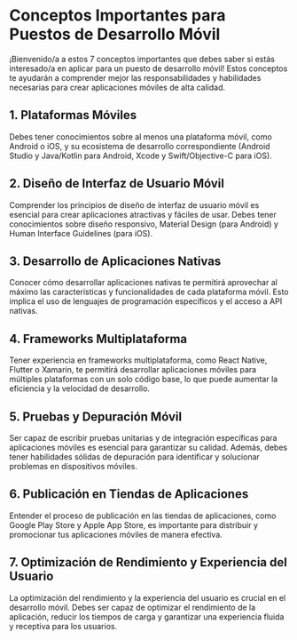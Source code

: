 # Conceptos Importantes para Puestos de Desarrollo Móvil

¡Bienvenido/a a estos 7 conceptos importantes que debes saber si estás interesado/a en aplicar para un puesto de desarrollo móvil! Estos conceptos te ayudarán a comprender mejor las responsabilidades y habilidades necesarias para crear aplicaciones móviles de alta calidad.

## 1. Plataformas Móviles

Debes tener conocimientos sobre al menos una plataforma móvil, como Android o iOS, y su ecosistema de desarrollo correspondiente (Android Studio y Java/Kotlin para Android, Xcode y Swift/Objective-C para iOS).

## 2. Diseño de Interfaz de Usuario Móvil

Comprender los principios de diseño de interfaz de usuario móvil es esencial para crear aplicaciones atractivas y fáciles de usar. Debes tener conocimientos sobre diseño responsivo, Material Design (para Android) y Human Interface Guidelines (para iOS).

## 3. Desarrollo de Aplicaciones Nativas

Conocer cómo desarrollar aplicaciones nativas te permitirá aprovechar al máximo las características y funcionalidades de cada plataforma móvil. Esto implica el uso de lenguajes de programación específicos y el acceso a API nativas.

## 4. Frameworks Multiplataforma

Tener experiencia en frameworks multiplataforma, como React Native, Flutter o Xamarin, te permitirá desarrollar aplicaciones móviles para múltiples plataformas con un solo código base, lo que puede aumentar la eficiencia y la velocidad de desarrollo.

## 5. Pruebas y Depuración Móvil

Ser capaz de escribir pruebas unitarias y de integración específicas para aplicaciones móviles es esencial para garantizar su calidad. Además, debes tener habilidades sólidas de depuración para identificar y solucionar problemas en dispositivos móviles.

## 6. Publicación en Tiendas de Aplicaciones

Entender el proceso de publicación en las tiendas de aplicaciones, como Google Play Store y Apple App Store, es importante para distribuir y promocionar tus aplicaciones móviles de manera efectiva.

## 7. Optimización de Rendimiento y Experiencia del Usuario

La optimización del rendimiento y la experiencia del usuario es crucial en el desarrollo móvil. Debes ser capaz de optimizar el rendimiento de la aplicación, reducir los tiempos de carga y garantizar una experiencia fluida y receptiva para los usuarios.
